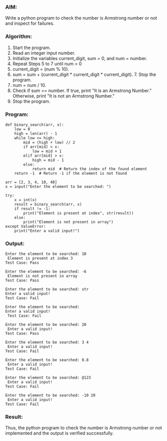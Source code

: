 ### AIM: 
Write a python program to check the number is Armstrong number or not and inspect for failures.

### Algorithm:

1.  Start the program.
2.	Read an integer input number.
3.	Initialize the variables current_digit, sum = 0, and num = number.
4.	Repeat Steps 5 to 7 until num > 0
5.	current_digit = (num % 10).
6.	sum = sum + (current_digit * current_digit * current_digit). 7. Stop the program.
7.	num = num / 10.
8.	Check if sum == number. If true, print "It is an Armstrong Number." Otherwise, print "It is not an Armstrong Number."
9.	Stop the program.

### Program:
```
def binary_search(arr, x): 
    low = 0 
    high = len(arr) - 1 
    while low <= high: 
        mid = (high + low) // 2 
        if arr[mid] < x: 
            low = mid + 1 
        elif arr[mid] > x: 
            high = mid - 1 
        else: 
            return mid  # Return the index of the found element
    return -1  # Return -1 if the element is not found

arr = [2, 3, 4, 10, 40] 
x = input("Enter the element to be searched: ") 

try: 
    x = int(x) 
    result = binary_search(arr, x) 
    if result != -1: 
        print("Element is present at index", str(result)) 
    else: 
        print("Element is not present in array") 
except ValueError: 
    print("Enter a valid input!")
```

### Output:
```
Enter the element to be searched: 10 
 Element is present at index 3 
Test Case: Pass 

Enter the element to be searched: -6 
 Element is not present in array 
Test Case: Pass 

Enter the element to be searched: str 
Enter a valid input! 
Test Case: Fail 

Enter the element to be searched: 
Enter a valid input! 
 Test Case: Fail 

Enter the element to be searched: 20 
 Enter a valid input! 
Test Case: Pass 

Enter the element to be searched: 3 4 
 Enter a valid input! 
Test Case: Fail 

Enter the element to be searched: 0.8 
 Enter a valid input! 
Test Case: Fail 

Enter the element to be searched: @123 
 Enter a valid input! 
Test Case: Fail 

Enter the element to be searched: -10 20 
 Enter a valid input! 
Test Case: Fail
```


### Result:
Thus, the python program to check the number is Armstrong number or not implemented and the output is verified successfully.

